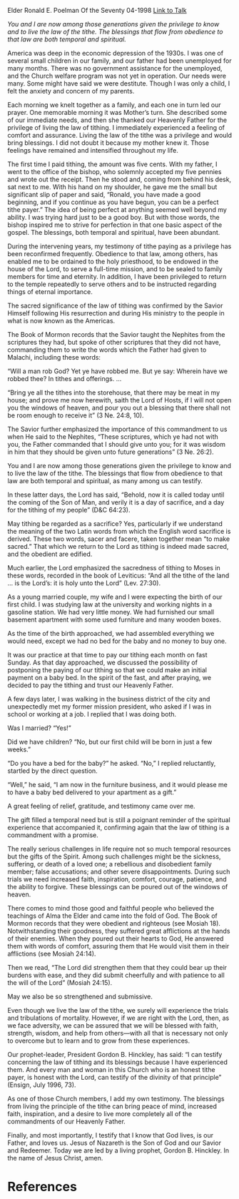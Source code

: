 Elder Ronald E. Poelman
Of the Seventy
04-1998
[Link to Talk](https://www.churchofjesuschrist.org/study/general-conference/1998/04/tithing-a-privilege?lang=eng)

_You and I are now among those generations given the privilege to know and to live the law of the tithe. The blessings that flow from obedience to that law are both temporal and spiritual._

America was deep in the economic depression of the 1930s. I was one of several small children in our family, and our father had been unemployed for many months. There was no government assistance for the unemployed, and the Church welfare program was not yet in operation. Our needs were many. Some might have said we were destitute. Though I was only a child, I felt the anxiety and concern of my parents.

Each morning we knelt together as a family, and each one in turn led our prayer. One memorable morning it was Mother’s turn. She described some of our immediate needs, and then she thanked our Heavenly Father for the privilege of living the law of tithing. I immediately experienced a feeling of comfort and assurance. Living the law of the tithe was a privilege and would bring blessings. I did not doubt it because my mother knew it. Those feelings have remained and intensified throughout my life.

The first time I paid tithing, the amount was five cents. With my father, I went to the office of the bishop, who solemnly accepted my five pennies and wrote out the receipt. Then he stood and, coming from behind his desk, sat next to me. With his hand on my shoulder, he gave me the small but significant slip of paper and said, “Ronald, you have made a good beginning, and if you continue as you have begun, you can be a perfect tithe payer.” The idea of being perfect at anything seemed well beyond my ability. I was trying hard just to be a good boy. But with those words, the bishop inspired me to strive for perfection in that one basic aspect of the gospel. The blessings, both temporal and spiritual, have been abundant.

During the intervening years, my testimony of tithe paying as a privilege has been reconfirmed frequently. Obedience to that law, among others, has enabled me to be ordained to the holy priesthood, to be endowed in the house of the Lord, to serve a full-time mission, and to be sealed to family members for time and eternity. In addition, I have been privileged to return to the temple repeatedly to serve others and to be instructed regarding things of eternal importance.

The sacred significance of the law of tithing was confirmed by the Savior Himself following His resurrection and during His ministry to the people in what is now known as the Americas.

The Book of Mormon records that the Savior taught the Nephites from the scriptures they had, but spoke of other scriptures that they did not have, commanding them to write the words which the Father had given to Malachi, including these words:

“Will a man rob God? Yet ye have robbed me. But ye say: Wherein have we robbed thee? In tithes and offerings. …

“Bring ye all the tithes into the storehouse, that there may be meat in my house; and prove me now herewith, saith the Lord of Hosts, if I will not open you the windows of heaven, and pour you out a blessing that there shall not be room enough to receive it” (3 Ne. 24:8, 10).

The Savior further emphasized the importance of this commandment to us when He said to the Nephites, “These scriptures, which ye had not with you, the Father commanded that I should give unto you; for it was wisdom in him that they should be given unto future generations” (3 Ne. 26:2).

You and I are now among those generations given the privilege to know and to live the law of the tithe. The blessings that flow from obedience to that law are both temporal and spiritual, as many among us can testify.

In these latter days, the Lord has said, “Behold, now it is called today until the coming of the Son of Man, and verily it is a day of sacrifice, and a day for the tithing of my people” (D&C 64:23).

May tithing be regarded as a sacrifice? Yes, particularly if we understand the meaning of the two Latin words from which the English word sacrifice is derived. These two words, sacer and facere, taken together mean “to make sacred.” That which we return to the Lord as tithing is indeed made sacred, and the obedient are edified.



Much earlier, the Lord emphasized the sacredness of tithing to Moses in these words, recorded in the book of Leviticus: “And all the tithe of the land … is the Lord’s: it is holy unto the Lord” (Lev. 27:30).

As a young married couple, my wife and I were expecting the birth of our first child. I was studying law at the university and working nights in a gasoline station. We had very little money. We had furnished our small basement apartment with some used furniture and many wooden boxes.

As the time of the birth approached, we had assembled everything we would need, except we had no bed for the baby and no money to buy one.

It was our practice at that time to pay our tithing each month on fast Sunday. As that day approached, we discussed the possibility of postponing the paying of our tithing so that we could make an initial payment on a baby bed. In the spirit of the fast, and after praying, we decided to pay the tithing and trust our Heavenly Father.

A few days later, I was walking in the business district of the city and unexpectedly met my former mission president, who asked if I was in school or working at a job. I replied that I was doing both.

Was I married? “Yes!”

Did we have children? “No, but our first child will be born in just a few weeks.”

“Do you have a bed for the baby?” he asked. “No,” I replied reluctantly, startled by the direct question.

“Well,” he said, “I am now in the furniture business, and it would please me to have a baby bed delivered to your apartment as a gift.”

A great feeling of relief, gratitude, and testimony came over me.

The gift filled a temporal need but is still a poignant reminder of the spiritual experience that accompanied it, confirming again that the law of tithing is a commandment with a promise.

The really serious challenges in life require not so much temporal resources but the gifts of the Spirit. Among such challenges might be the sickness, suffering, or death of a loved one; a rebellious and disobedient family member; false accusations; and other severe disappointments. During such trials we need increased faith, inspiration, comfort, courage, patience, and the ability to forgive. These blessings can be poured out of the windows of heaven.

There comes to mind those good and faithful people who believed the teachings of Alma the Elder and came into the fold of God. The Book of Mormon records that they were obedient and righteous (see Mosiah 18). Notwithstanding their goodness, they suffered great afflictions at the hands of their enemies. When they poured out their hearts to God, He answered them with words of comfort, assuring them that He would visit them in their afflictions (see Mosiah 24:14).

Then we read, “The Lord did strengthen them that they could bear up their burdens with ease, and they did submit cheerfully and with patience to all the will of the Lord” (Mosiah 24:15).

May we also be so strengthened and submissive.

Even though we live the law of the tithe, we surely will experience the trials and tribulations of mortality. However, if we are right with the Lord, then, as we face adversity, we can be assured that we will be blessed with faith, strength, wisdom, and help from others—with all that is necessary not only to overcome but to learn and to grow from these experiences.

Our prophet-leader, President Gordon B. Hinckley, has said: “I can testify concerning the law of tithing and its blessings because I have experienced them. And every man and woman in this Church who is an honest tithe payer, is honest with the Lord, can testify of the divinity of that principle” (Ensign, July 1996, 73).

As one of those Church members, I add my own testimony. The blessings from living the principle of the tithe can bring peace of mind, increased faith, inspiration, and a desire to live more completely all of the commandments of our Heavenly Father.

Finally, and most importantly, I testify that I know that God lives, is our Father, and loves us. Jesus of Nazareth is the Son of God and our Savior and Redeemer. Today we are led by a living prophet, Gordon B. Hinckley. In the name of Jesus Christ, amen.

# References
